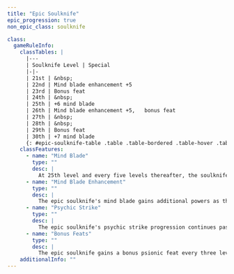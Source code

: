 ```yaml
---
title: "Epic Soulknife"
epic_progression: true
non_epic_class: soulknife

class:
  gameRuleInfo:
    classTables: |
      |---
      | Soulknife Level | Special
      |-|-
      | 21st | &nbsp;
      | 22nd | Mind blade enhancement +5
      | 23rd | Bonus feat
      | 24th | &nbsp;
      | 25th | +6 mind blade
      | 26th | Mind blade enhancement +5,   bonus feat
      | 27th | &nbsp;
      | 28th | &nbsp;
      | 29th | Bonus feat
      | 30th | +7 mind blade
      {: #epic-soulknife-table .table .table-bordered .table-hover .table-striped data-caption="Table: The Epic Soulknife" }
    classFeatures:
      - name: "Mind Blade"
        type: ""
        desc: |
          At 25th level and every five levels thereafter, the soulknife gains an additional +1 enhancement bonus on attack rolls and damage rolls (+6 at 25th, +7 at 30th, and so on).
      - name: "Mind Blade Enhancement"
        type: ""
        desc: |
          The epic soulknife's mind blade gains additional powers as the soulknife gains epic levels. At 22nd level and every four levels thereafter, the soulknife can improve the value of the weapon special abilities on his mind blade by 1 (+5 equivalent bonus at 22nd, +6 at 26th, and so on). As noted in the soulknife class description, reassigning qualities still takes 8 hours of concentration.
      - name: "Psychic Strike"
        type: ""
        desc: |
          The epic soulknife's psychic strike progression continues past 20th level, continuing to grant an additional die (d8) of damage every four levels higher than 19th (+6d8 at 23rd, +7d8 at 27th, and so on).
      - name: "Bonus Feats"
        type: ""
        desc: |
          The epic soulknife gains a bonus psionic feat every three levels higher than 20th (23rd, 26th, and so on).
    additionalInfo: ""
---
```


